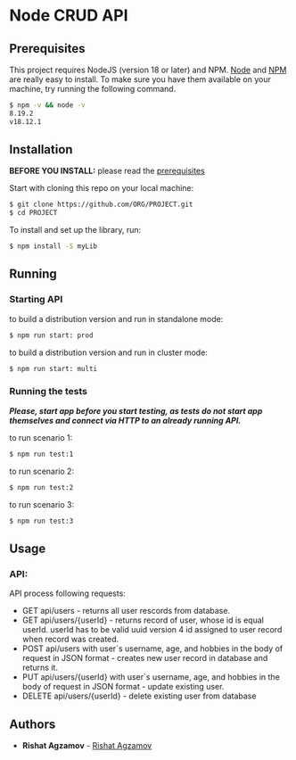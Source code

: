 # Node CRUD API

## Prerequisites

This project requires NodeJS (version 18 or later) and NPM.
[Node](http://nodejs.org/) and [NPM](https://npmjs.org/) are really easy to install.
To make sure you have them available on your machine,
try running the following command.

```sh
$ npm -v && node -v
8.19.2
v18.12.1
```

## Installation

**BEFORE YOU INSTALL:** please read the [prerequisites](#prerequisites)

Start with cloning this repo on your local machine:

```sh
$ git clone https://github.com/ORG/PROJECT.git
$ cd PROJECT
```

To install and set up the library, run:

```sh
$ npm install -S myLib
```

## Running

### Starting API

to build a distribution version and run in standalone mode:
```sh
$ npm run start: prod
```

to build a distribution version and run in cluster mode:
```sh
$ npm run start: multi
```

### Running the tests
***Please, start app before you start testing, as tests do not start app themselves and connect via HTTP to an already running API.***

to run scenario 1:
```sh
$ npm run test:1
```

to run scenario 2:
```sh
$ npm run test:2
```

to run scenario 3:
```sh
$ npm run test:3
```

## Usage


### API:

API process following requests:

- GET api/users - returns all user rescords from database.
- GET api/users/{userId} - returns record of user, whose id is equal userId. userId has to be valid uuid version 4 id assigned to user record when record was created.
- POST api/users with user`s username, age, and hobbies in the body of request in JSON format - creates new user record in database and returns it.
- PUT api/users/{userId} with user`s username, age, and hobbies in the body of request in JSON format - update existing user.
- DELETE api/users/{userId} - delete existing user from database

## Authors

* **Rishat Agzamov** - [Rishat Agzamov](https://github.com/rishat-se)
